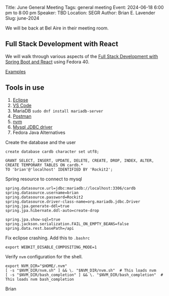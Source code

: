 Title: June General Meeting
Tags: general meeting
Event: 2024-06-18 6:00 pm to 8:00 pm
Speaker: TBD
Location: SEGR
Author: Brian E. Lavender
Slug: june-2024

We will be back at Bel Aire in their meeting room. 

## Full Stack Development with React

We will walk through various aspects of the [Full Stack Development with Spring Boot and React](https://www.packtpub.com/product/full-stack-development-with-spring-boot-and-react-third-edition/9781801816786) using Fedora 40.

[Examples](https://github.com/PacktPublishing/Full-Stack-Development-with-Spring-Boot-and-React.git)

## Tools in use

1. [Eclipse](https://www.eclipse.org)
2. [VS Code](https://code.visualstudio.com/)
3. MariaDB `sudo dnf install mariadb-server`
4. [Postman](https://www.postman.com/downloads/)
5. [nvm](https://github.com/nvm-sh/nvm)
6. [Mysql JDBC driver](https://mvnrepository.com/artifact/mysql/mysql-connector-java/5.1.49)
7. Fedora Java Alternatives

Create the database and the user

```
create database cardb character set utf8;

GRANT SELECT, INSERT, UPDATE, DELETE, CREATE, DROP, INDEX, ALTER,
CREATE TEMPORARY TABLES ON cardb.*
TO 'brian'@'localhost' IDENTIFIED BY 'Rockit2';
```

Spring resource to connect to mysql

```
spring.datasource.url=jdbc:mariadb://localhost:3306/cardb 
spring.datasource.username=brian
spring.datasource.password=Rockit2
spring.datasource.driver-class-name=org.mariadb.jdbc.Driver
spring.jpa.generate-ddl=true 
spring.jpa.hibernate.ddl-auto=create-drop

spring.jpa.show-sql=true
spring.jackson.serialization.FAIL_ON_EMPTY_BEANS=false
spring.data.rest.basePath=/api
```

Fix eclipse crashing. Add this to `.bashrc`

```
export WEBKIT_DISABLE_COMPOSITING_MODE=1
```

Verify `nvm` configuration for the shell. 

```
export NVM_DIR="$HOME/.nvm"
[ -s "$NVM_DIR/nvm.sh" ] && \. "$NVM_DIR/nvm.sh"  # This loads nvm
[ -s "$NVM_DIR/bash_completion" ] && \. "$NVM_DIR/bash_completion"  # This loads nvm bash_completion
```


Brian
